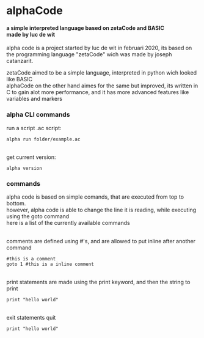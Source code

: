 # alphaCode

#### a simple interpreted language based on zetaCode and BASIC <br> made by luc de wit

alpha code is a project started by luc de wit in februari 2020, its based on the programming language "zetaCode" wich was made by joseph catanzarit.

zetaCode aimed to be a simple language, interpreted in python wich looked like BASIC<br>
alphaCode on the other hand aimes for the same but improved, its written in C to gain alot more performance, and it has more advanced features like variables and markers

### alpha CLI commands
run a script .ac script:
```
alpha run folder/example.ac
```
<br>
get current version:

```
alpha version
```

### commands
alpha code is based on simple comands, that are executed from top to bottom.<br>
however, alpha code is able to change the line it is reading, while executing using the goto command<br>
here is a list of the currently available commands

<br>
comments are defined using #'s, and are allowed to put inline after another command

```
#this is a comment
goto 1 #this is a inline comment
```

<br>
print statements are made using the print keyword, and then the string to print

```
print "hello world"
```

<br>
exit statements quit 

```
print "hello world"
```